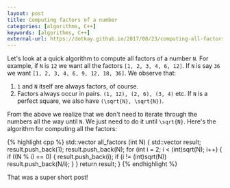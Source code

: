 ```yaml
---
layout: post
title: Computing factors of a number
categories: [algorithms, C++]
keywords: [algorithms, C++]
external-url: https://dotkay.github.io/2017/08/23/computing-all-factors-of-a-number/
---
```


Let's look at a quick algorithm to compute all factors of a number `N`. For example, if `N` is `12` we want all the factors `[1, 2, 3, 4, 6, 12]`. If `N` is say `36` we want `[1, 2, 3, 4, 6, 9, 12, 18, 36]`. We observe that:

1. `1` and `N` itself are always factors, of course.
2. Factors always occur in pairs. `(1, 12), (2, 6), (3, 4)` etc. If `N` is a perfect square, we also have `(\sqrt{N}, \sqrt{N})`.  

From the above we realize that we don't need to iterate through the numbers all the way until `N`. We just need to do it until `\sqrt{N}`. Here's the algorithm for computing all the factors:

{% highlight cpp %}
std::vector<int> all_factors (int N) {
    std::vector<int> result;
    result.push_back(1);
    result.push_back(N);
    for (int i = 2; i < (int)sqrt(N); i++) {
        if ((N % i) == 0) {
            result.push_back(i);
            if (i != (int)sqrt(N))
                result.push_back(N/i);
        }
    }
    return result;
}
{% endhighlight %}

That was a super short post! 